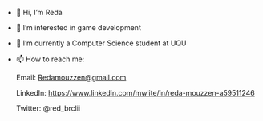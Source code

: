 - 👋 Hi, I’m Reda
- 👀 I’m interested in game development 
- 🌱 I’m currently a Computer Science student at UQU 

- 📫 How to reach me:
     
     Email: Redamouzzen@gmail.com

     LinkedIn: https://www.linkedin.com/mwlite/in/reda-mouzzen-a59511246
     
     Twitter: @red_brclii


